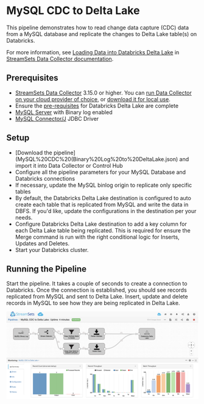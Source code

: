 MySQL CDC to Delta Lake
==============================

This pipeline demonstrates how to read change data capture (CDC) data from a MySQL database and replicate the changes to Delta Lake table(s) on Databricks.

For more information, see [Loading Data into Databricks Delta Lake](https://streamsets.com/documentation/datacollector/latest/help/index.html?contextID=concept_a5b_wvk_ckb) in [StreamSets Data Collector documentation](https://streamsets.com/documentation/datacollector/latest/help/).

Prerequisites
-------------

* [StreamSets Data Collector](https://streamsets.com/products/dataops-platform/data-collector/) 3.15.0 or higher. You can [run Data Collector on your cloud provider of choice](https://streamsets.com/products/cloud/), or [download it for local use](https://streamsets.com/products/dataops-platform/data-collector/download/).
* Ensure the [pre-requisites](https://streamsets.com/documentation/datacollector/latest/help/index.html?contextID=concept_xnp_y5f_dlb "pre-requisites") for Databricks Delta Lake are complete
* [MySQL Server](https://www.mysql.com/) with Binary log enabled
* [MySQL Connector/J](https://dev.mysql.com/downloads/connector/j/) JDBC Driver

Setup
-----

* [Download the pipeline](MySQL%20CDC%20(Binary%20Log%20to%20DeltaLake.json) and import it into Data Collector or Control Hub
* Configure all the pipeline parameters for your MySQL Database and Databricks connections
* If necessary, update the MySQL binlog origin to replicate only specific tables
* By default, the Databricks Delta Lake destination is configured to auto create each table that is replicated from MySQL and write the data in DBFS. If you'd like, update the configurations in the destination per your needs.
* Configure Databricks Delta Lake destination to add a key column for each Delta Lake table being replicated. This is required for ensure the Merge command is run with the right conditional logic for Inserts, Updates and Deletes.
* Start your Databricks cluster.

Running the Pipeline
--------------------

Start the pipeline. It takes a couple of seconds to create a connection to Databricks. Once the connection is established, you should see records replicated from MySQL and sent to Delta Lake. Insert, update and delete records in MySQL to see how they are being replicated in Delta Lake.

![Pipeline running](MySQL%20CDC%20to%20Delta%20Lake.png)


